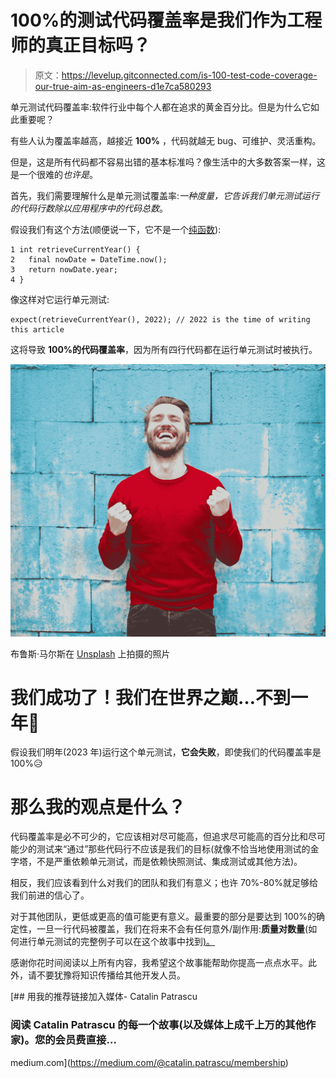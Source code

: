# 100%的测试代码覆盖率是我们作为工程师的真正目标吗？

> 原文：<https://levelup.gitconnected.com/is-100-test-code-coverage-our-true-aim-as-engineers-d1e7ca580293>

单元测试代码覆盖率:软件行业中每个人都在追求的黄金百分比。但是为什么它如此重要呢？

有些人认为覆盖率越高，越接近 **100%** ，代码就越无 bug、可维护、灵活重构。

但是，这是所有代码都不容易出错的基本标准吗？像生活中的大多数答案一样，这是一个很难的*也许是*。

首先，我们需要理解什么是单元测试覆盖率:*一种度量，它告诉我们单元测试运行的代码行数除以应用程序中的代码总数*。

假设我们有这个方法(顺便说一下，它不是一个[纯函数](/pure-functions-in-software-development-d315a4520da1)):

```
1 int retrieveCurrentYear() {
2   final nowDate = DateTime.now();
3   return nowDate.year;
4 }
```

像这样对它运行单元测试:

```
expect(retrieveCurrentYear(), 2022); // 2022 is the time of writing this article
```

这将导致 **100%的代码覆盖率**，因为所有四行代码都在运行单元测试时被执行。

![](img/c09eee904f90ddb807c6066324ba1b8e.png)

布鲁斯·马尔斯在 [Unsplash](https://unsplash.com?utm_source=medium&utm_medium=referral) 上拍摄的照片

# 我们成功了！我们在世界之巅…不到一年👏

假设我们明年(2023 年)运行这个单元测试，**它会失败**，即使我们的代码覆盖率是 100%😥

# 那么我的观点是什么？

代码覆盖率是必不可少的，它应该相对尽可能高，但追求尽可能高的百分比和尽可能少的测试来“通过”那些代码行不应该是我们的目标(就像不恰当地使用测试的金字塔，不是严重依赖单元测试，而是依赖快照测试、集成测试或其他方法)。

相反，我们应该看到什么对我们的团队和我们有意义；也许 70%-80%就足够给我们前进的信心了。

对于其他团队，更低或更高的值可能更有意义。最重要的部分是要达到 100%的确定性，一旦一行代码被覆盖，我们在将来不会有任何意外/副作用:**质量对数量**(如何进行单元测试的完整例子可以在这个故事中找到[)。](https://medium.com/@catalin.patrascu/what-is-unit-testing-and-why-we-should-use-it-2cf8ed65eca7)

感谢你花时间阅读以上所有内容，我希望这个故事能帮助你提高一点点水平。此外，请不要犹豫将知识传播给其他开发人员。

[](https://medium.com/@catalin.patrascu/membership) [## 用我的推荐链接加入媒体- Catalin Patrascu

### 阅读 Catalin Patrascu 的每一个故事(以及媒体上成千上万的其他作家)。您的会员费直接…

medium.com](https://medium.com/@catalin.patrascu/membership)